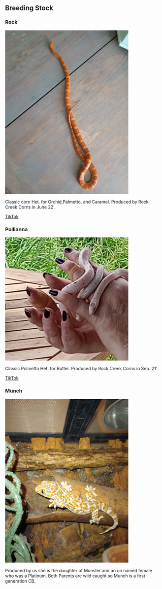 ## Breeding Stock
### Rock
<img src="images/Rock.jpg" alt="Rock" width="400"/>

Classic corn Het. for Orchid,Palmetto, and Caramel. Produced by Rock Creek Corns in June 22'.

[TikTok](https://www.tiktok.com/@kathysabry/video/7253833252975152430?lang=en)

### Pollianna
<img src="images/Pollianna.jpg" alt="Pollianna" width="400"/>

Classic Polmetto Het. for Butter. Produced by Rock Creek Corns in Sep. 21'

[TikTok](https://www.tiktok.com/@kathysabry/video/7253819653938531626?lang=en)

### Munch
<img src="images/Munch 9-23.jpg" alt="Munch" width="400"/>

Produced by us she is the daughter of Monster and an un named female who was a Platinum. Both Parents are wild caught so Munch is a first generation CB.
